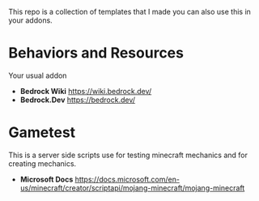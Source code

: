 This repo is a collection of templates that I made you can also use this in your addons.

# Behaviors and Resources
Your usual addon
- **Bedrock Wiki** https://wiki.bedrock.dev/  
- **Bedrock.Dev** https://bedrock.dev/  

# Gametest
This is a server side scripts use for testing minecraft mechanics and for creating mechanics.  
- **Microsoft Docs** https://docs.microsoft.com/en-us/minecraft/creator/scriptapi/mojang-minecraft/mojang-minecraft  


